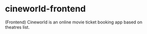 # cineworld-frontend
(Frontend) Cineworld is an online movie ticket booking app based on theatres list.
